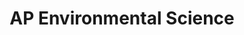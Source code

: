 ---
layout: course-page
title: AP Environmental Science
instructor:
  - name:
    url:
coursename:
description: ""
---